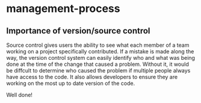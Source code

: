 # management-process

## Importance of version/source control

Source control gives users the ability to see what each member of a team working on a project specifically contributed.  If a mistake is made along the way, the version control system can easily identify who and what was being done at the time of the change that caused a problem.  Without it, it would be diffcult to determine who caused the problem if multiple people always have access to the code.  It also allows developers to ensure they are working on the most up to date version of the code. 

Well done!
